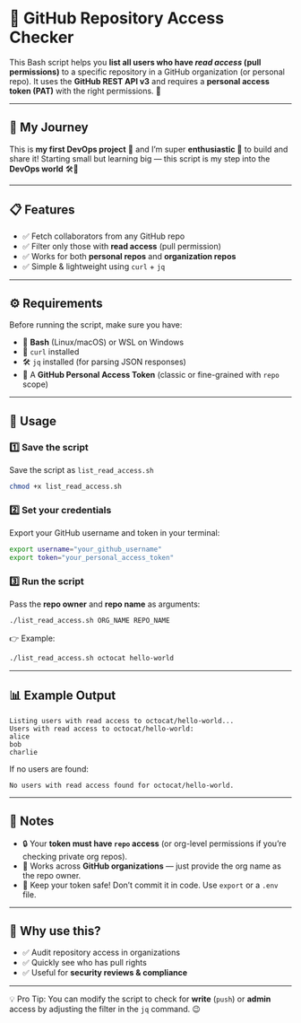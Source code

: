 # 🔐 GitHub Repository Access Checker

This Bash script helps you **list all users who have *read access* (pull permissions)** to a specific repository in a GitHub organization (or personal repo).
It uses the **GitHub REST API v3** and requires a **personal access token (PAT)** with the right permissions. 🚀

---

## 🌟 My Journey

This is **my first DevOps project** 🎉 and I’m super **enthusiastic 💪** to build and share it!
Starting small but learning big — this script is my step into the **DevOps world** 🛠️🚀

---

## 📋 Features

* ✅ Fetch collaborators from any GitHub repo
* ✅ Filter only those with **read access** (pull permission)
* ✅ Works for both **personal repos** and **organization repos**
* ✅ Simple & lightweight using `curl` + `jq`

---

## ⚙️ Requirements

Before running the script, make sure you have:

* 🐧 **Bash** (Linux/macOS) or WSL on Windows
* 📡 `curl` installed
* 🛠️ `jq` installed (for parsing JSON responses)
* 🔑 A **GitHub Personal Access Token** (classic or fine-grained with `repo` scope)

---

## 🚀 Usage

### 1️⃣ Save the script

Save the script as `list_read_access.sh`

```bash
chmod +x list_read_access.sh
```

### 2️⃣ Set your credentials

Export your GitHub username and token in your terminal:

```bash
export username="your_github_username"
export token="your_personal_access_token"
```

### 3️⃣ Run the script

Pass the **repo owner** and **repo name** as arguments:

```bash
./list_read_access.sh ORG_NAME REPO_NAME
```

👉 Example:

```bash
./list_read_access.sh octocat hello-world
```

---

## 📊 Example Output

```
Listing users with read access to octocat/hello-world...
Users with read access to octocat/hello-world:
alice
bob
charlie
```

If no users are found:

```
No users with read access found for octocat/hello-world.
```

---

## 📝 Notes

* 🔒 Your **token must have `repo` access** (or org-level permissions if you’re checking private org repos).
* 🏢 Works across **GitHub organizations** — just provide the org name as the repo owner.
* 🧹 Keep your token safe! Don’t commit it in code. Use `export` or a `.env` file.

---

## 🎯 Why use this?

* ✅ Audit repository access in organizations
* ✅ Quickly see who has pull rights
* ✅ Useful for **security reviews & compliance**

---

💡 Pro Tip: You can modify the script to check for **write** (`push`) or **admin** access by adjusting the filter in the `jq` command. 😉
